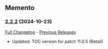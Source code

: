 ## Memento
### [2.2.2](https://github.com/diomsg-code/Memento/tree/2.2.2) (2024-10-23)
[Full Changelog](https://github.com/diomsg-code/Memento/compare/2.2.1...2.2.2) - [Previous Releases](https://github.com/diomsg-code/Memento/releases)

- Updated: TOC version for patch 11.0.5 (Retail)

